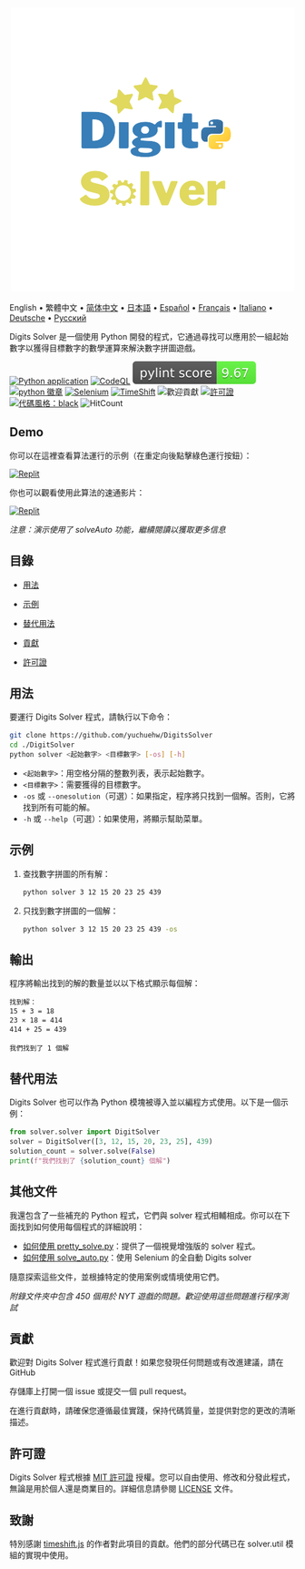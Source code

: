 <p align="center">
    <picture>
      <img 
        src="https://raw.githubusercontent.com/yuchuehw/DigitsSolver/main/new_logo.png" 
        alt="Digits Solver icon"
        width="500"
       />
    </picture>
<p>

English
 • 繁體中文
 • [简体中文](https://github.com/yuchuehw/DigitsSolver/readme/README_zh-CN.md)
 • [日本語](https://github.com/yuchuehw/DigitsSolver/readme/README_ja.md)
 • [Español](https://github.com/yuchuehw/DigitsSolver/readme/README_es.md)
 • [Français](https://github.com/yuchuehw/DigitsSolver/readme/README_fr.md)
 • [Italiano](https://github.com/yuchuehw/DigitsSolver/readme/README_it.md)
 • [Deutsche](https://github.com/yuchuehw/DigitsSolver/readme/README_de.md)
 • [Русский](https://github.com/yuchuehw/DigitsSolver/readme/README_ru.md)

Digits Solver 是一個使用 Python 開發的程式，它通過尋找可以應用於一組起始數字以獲得目標數字的數學運算來解決數字拼圖遊戲。

[![Python application](https://github.com/yuchuehw/DigitsSolver/actions/workflows/python-app.yml/badge.svg)](https://github.com/yuchuehw/DigitsSolver/actions/workflows/python-app.yml)
[![CodeQL](https://github.com/yuchuehw/DigitsSolver/actions/workflows/github-code-scanning/codeql/badge.svg)](https://github.com/yuchuehw/DigitsSolver/actions/workflows/github-code-scanning/codeql)
[![PyLint 分數](https://raw.githubusercontent.com/yuchuehw/DigitsSolver/main/pylint_badge.svg)](pylint.out)
<br>
[![python 徽章](https://img.shields.io/badge/Python-3776AB?style=flat&for-the-badge&logo=python&logoColor=white)](https://www.python.org/)
[![Selenium](https://img.shields.io/badge/Selenium-grey.svg?style=flat&logo=selenium)](https://www.selenium.dev/)
[![TimeShift](https://img.shields.io/badge/TimeShift.js-grey.svg?style=flat&logo=javascript)](https://github.com/plaa/TimeShift-js)
![歡迎貢獻](https://img.shields.io/badge/contributions-welcome-brightgreen.svg?style=flat&color=pink)
[![許可證](https://img.shields.io/github/license/yuchuehw/DigitsSolver?style=flat&color=yellow)](LICENSE.md)
[![代碼風格：black](https://img.shields.io/badge/code%20style-black-000000.svg)](https://github.com/psf/black)
![HitCount](https://hits.dwyl.com/yuchuehw/DigitsSolver.svg?style=flat)

## Demo
你可以在這裡查看算法運行的示例（在重定向後點擊綠色運行按鈕）：

[![Replit](https://img.shields.io/badge/DEMO-REPL.IT-purple.svg?style=flat&logo=replit)](https://replit.com/@yuchuehw/DigitsSolver)

你也可以觀看使用此算法的速通影片：

[![Replit](https://img.shields.io/badge/DEMO-YOUTUBE-purple.svg?style=flat&logo=youtube)](https://www.youtube.com/watch?v=se2OdZnEHHA)

*注意：演示使用了 solveAuto 功能，繼續閱讀以獲取更多信息*

## 目錄
- [用法](#用法)
- [示例](#示例)
- [替代用法](#替代用法)
- [貢獻](#貢獻)


- [許可證](#許可證)


## 用法

要運行 Digits Solver 程式，請執行以下命令：

```bash
git clone https://github.com/yuchuehw/DigitsSolver
cd ./DigitSolver
python solver <起始數字> <目標數字> [-os] [-h]
```

- `<起始數字>`：用空格分隔的整數列表，表示起始數字。
- `<目標數字>`：需要獲得的目標數字。
- `-os` 或 `--onesolution`（可選）：如果指定，程序將只找到一個解。否則，它將找到所有可能的解。
- `-h` 或 `--help`（可選）：如果使用，將顯示幫助菜單。

## 示例

1. 查找數字拼圖的所有解：
   ```bash
   python solver 3 12 15 20 23 25 439
   ```

2. 只找到數字拼圖的一個解：
   ```bash
   python solver 3 12 15 20 23 25 439 -os
   ```

## 輸出

程序將輸出找到的解的數量並以以下格式顯示每個解：

```
找到解：
15 + 3 = 18
23 × 18 = 414
414 + 25 = 439

我們找到了 1 個解
```

## 替代用法
Digits Solver 也可以作為 Python 模塊被導入並以編程方式使用。以下是一個示例：

```python
from solver.solver import DigitSolver
solver = DigitSolver([3, 12, 15, 20, 23, 25], 439)
solution_count = solver.solve(False)
print(f"我們找到了 {solution_count} 個解")
```
## 其他文件

我還包含了一些補充的 Python 程式，它們與 solver 程式相輔相成。你可以在下面找到如何使用每個程式的詳細說明：

- [如何使用 pretty_solve.py](reference/prettySolve.md)：提供了一個視覺增強版的 solver 程式。
- [如何使用 solve_auto.py](reference/solveAuto.md)：使用 Selenium 的全自動 Digits solver

隨意探索這些文件，並根據特定的使用案例或情境使用它們。

*附錄文件夾中包含 450 個用於 NYT 遊戲的問題。歡迎使用這些問題進行程序測試*

## 貢獻

歡迎對 Digits Solver 程式進行貢獻！如果您發現任何問題或有改進建議，請在 GitHub

 存儲庫上打開一個 issue 或提交一個 pull request。

在進行貢獻時，請確保您遵循最佳實踐，保持代碼質量，並提供對您的更改的清晰描述。


## 許可證

Digits Solver 程式根據 [MIT 許可證](https://choosealicense.com/licenses/mit/) 授權。您可以自由使用、修改和分發此程式，無論是用於個人還是商業目的。詳細信息請參閱 [LICENSE](LICENSE.md) 文件。

## 致謝

特別感謝 [timeshift.js](https://github.com/plaa/TimeShift-js) 的作者對此項目的貢獻。他們的部分代碼已在 solver.util 模組的實現中使用。
